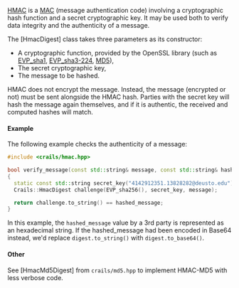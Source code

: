[HMAC](https://en.wikipedia.org/wiki/HMAC) is a [MAC](https://en.wikipedia.org/wiki/Message_authentication_code) (message authentication code) involving a cryptographic hash function and a secret cryptographic key. It may be used both to verify data integrity and the authenticity of a message.

The [HmacDigest] class takes three parameters as its constructor:

- A cryptographic function, provided by the OpenSSL library (such as [EVP_sha1](https://www.openssl.org/docs/man1.1.1/man3/EVP_sha1.html), [EVP_sha3-224](https://www.openssl.org/docs/man1.1.1/man3/EVP_shake256.html), [MD5](https://www.openssl.org/docs/man1.1.1/man3/EVP_md5.html)),
- The secret cryptographic key,
- The message to be hashed.

HMAC does not encrypt the message. Instead, the message (encrypted or not) must be sent alongside the HMAC hash. Parties with the secret key will hash the message again themselves, and if it is authentic, the received and computed hashes will match.

#### Example

The following example checks the authenticity of a message:

```c++
#include <crails/hmac.hpp>

bool verify_message(const std::string& message, const std::string& hashed_message)
{
  static const std::string secret_key("4142912351.13828282@deusto.edu");
  Crails::HmacDigest challenge(EVP_sha256(), secret_key, message);

  return challenge.to_string() == hashed_message;
}
```

In this example, the `hashed_message` value by a 3rd party is represented as an hexadecimal string.
If the hashed_message had been encoded in Base64 instead, we'd replace `digest.to_string()` with `digest.to_base64()`.

#### Other

See [HmacMd5Digest] from `crails/md5.hpp` to implement HMAC-MD5 with less verbose code.
